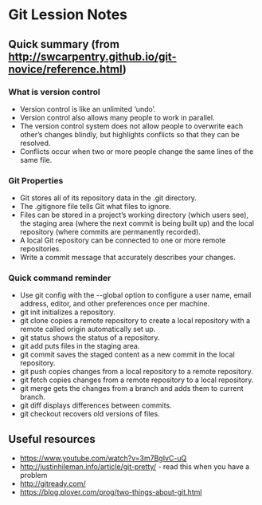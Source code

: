 # Git Lession Notes


## Quick summary (from http://swcarpentry.github.io/git-novice/reference.html)
### What is version control
 * Version control is like an unlimited ‘undo’.
 * Version control also allows many people to work in parallel.
 * The version control system does not allow people to overwrite each other’s changes blindly, but highlights conflicts so that they can be resolved.
 * Conflicts occur when two or more people change the same lines of the same file.

### Git Properties
 * Git stores all of its repository data in the .git directory.
 * The .gitignore file tells Git what files to ignore.
 * Files can be stored in a project’s working directory (which users see), the staging area (where the next commit is being built up) and the local repository (where commits are permanently recorded).
 * A local Git repository can be connected to one or more remote repositories.
 * Write a commit message that accurately describes your changes.

### Quick command reminder
 * Use git config with the --global option to configure a user name, email address, editor, and other preferences once per machine.
 * git init initializes a repository.
 * git clone copies a remote repository to create a local repository with a remote called origin automatically set up.
 * git status shows the status of a repository.
 * git add puts files in the staging area.
 * git commit saves the staged content as a new commit in the local repository.
 * git push copies changes from a local repository to a remote repository.
 * git fetch copies changes from a remote repository to a local repository.
 * git merge gets the changes from a branch and adds them to current branch.
 * git diff displays differences between commits.
 * git checkout recovers old versions of files.


## Useful resources
 * https://www.youtube.com/watch?v=3m7BgIvC-uQ
 * http://justinhileman.info/article/git-pretty/ - read this when you have a problem
 * http://gitready.com/
 * https://blog.plover.com/prog/two-things-about-git.html

